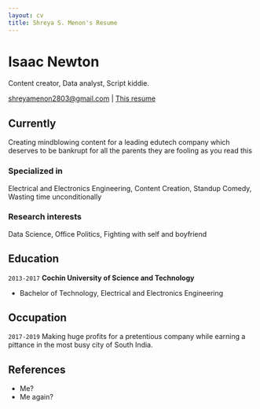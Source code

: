 ```yaml
---
layout: cv
title: Shreya S. Menon's Resume
---
```

# Isaac Newton
Content creator, Data analyst, Script kiddie.

<div id="webaddress">
<a href="shreyamenon2803@gmail.com">shreyamenon2803@gmail.com</a>
| <a href="https://shreyup.github.io/resume/">This resume</a>
</div>


## Currently

Creating mindblowing content for a leading edutech company which deserves to be bankrupt for all the parents they are fooling as you read this

### Specialized in

Electrical and Electronics Engineering, Content Creation, Standup Comedy, Wasting time unconditionally

### Research interests

Data Science, Office Politics, Fighting with self and boyfriend

## Education

`2013-2017`
__Cochin University of Science and Technology__

- Bachelor of Technology, Electrical and Electronics Engineering

## Occupation

`2017-2019`
Making huge profits for a pretentious company while earning a pittance in the most busy city of South India.

## References
- Me?
- Me again?


<!-- ### Footer

Last updated: September 2019 -->


